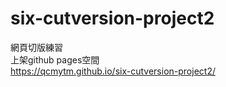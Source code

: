 # six-cutversion-project2
網頁切版練習 <br/>
上架github pages空間<br/>
https://qcmytm.github.io/six-cutversion-project2/
